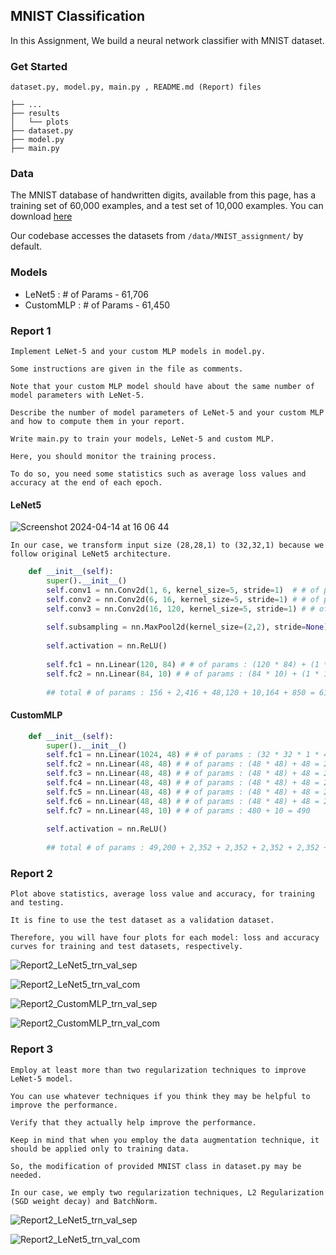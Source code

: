 ## MNIST Classification


In this Assignment, We build a neural network classifier with MNIST dataset.


### Get Started

`dataset.py, model.py, main.py , README.md (Report) files`

```
├── ...
├── results
│   └── plots
├── dataset.py
├── model.py
├── main.py
```

### Data

The MNIST database of handwritten digits, available from this page, has a training set of 60,000 examples, and a test set of 10,000 examples. You can download [here](http://yann.lecun.com/exdb/mnist/)

Our codebase accesses the datasets from `/data/MNIST_assignment/` by default.

### Models

- LeNet5 : # of Params - 61,706
- CustomMLP : # of Params - 61,450


### Report 1

```
Implement LeNet-5 and your custom MLP models in model.py.

Some instructions are given in the file as comments.

Note that your custom MLP model should have about the same number of model parameters with LeNet-5.

Describe the number of model parameters of LeNet-5 and your custom MLP and how to compute them in your report.

Write main.py to train your models, LeNet-5 and custom MLP.

Here, you should monitor the training process.

To do so, you need some statistics such as average loss values and accuracy at the end of each epoch.
```

#### LeNet5

![Screenshot 2024-04-14 at 16 06 44](https://github.com/ma-kjh/Neural-Networks-and-Deep-Learning-2024-1st/assets/132344612/f0e5d3c0-9ada-478f-9aab-34c143b88cb6)

`In our case, we transform input size (28,28,1) to (32,32,1) because we follow original LeNet5 architecture.`

```python
    def __init__(self):
        super().__init__()
        self.conv1 = nn.Conv2d(1, 6, kernel_size=5, stride=1)  # # of params : (5 * 5 * 1 * 6) + (1 * 6) = 156
        self.conv2 = nn.Conv2d(6, 16, kernel_size=5, stride=1) # # of params : (5 * 5 * 6 * 16) + (1 * 16) = 2,416
        self.conv3 = nn.Conv2d(16, 120, kernel_size=5, stride=1) # # of params : (5 * 5 * 16 * 120) + (1 * 120) = 48,120
        
        self.subsampling = nn.MaxPool2d(kernel_size=(2,2), stride=None) 
        
        self.activation = nn.ReLU()
        
        self.fc1 = nn.Linear(120, 84) # # of params : (120 * 84) + (1 * 84) = 10,164
        self.fc2 = nn.Linear(84, 10) # # of params : (84 * 10) + (1 * 10) = 850
        
        ## total # of params : 156 + 2,416 + 48,120 + 10,164 + 850 = 61,706
```

#### CustomMLP

```python
    def __init__(self):
        super().__init__()
        self.fc1 = nn.Linear(1024, 48) # # of params : (32 * 32 * 1 * 48) + 48 = 49,152 + 48 = 49,200
        self.fc2 = nn.Linear(48, 48) # # of params : (48 * 48) + 48 = 2,304 + 48 = 2,352
        self.fc3 = nn.Linear(48, 48) # # of params : (48 * 48) + 48 = 2,304 + 48 = 2,352
        self.fc4 = nn.Linear(48, 48) # # of params : (48 * 48) + 48 = 2,304 + 48 = 2,352
        self.fc5 = nn.Linear(48, 48) # # of params : (48 * 48) + 48 = 2,304 + 48 = 2,352
        self.fc6 = nn.Linear(48, 48) # # of params : (48 * 48) + 48 = 2,304 + 48 = 2,352
        self.fc7 = nn.Linear(48, 10) # # of params : 480 + 10 = 490
        
        self.activation = nn.ReLU()
        
        ## total # of params : 49,200 + 2,352 + 2,352 + 2,352 + 2,352 + 2,352 + 490 = 61,450
```


### Report 2

```
Plot above statistics, average loss value and accuracy, for training and testing.

It is fine to use the test dataset as a validation dataset.

Therefore, you will have four plots for each model: loss and accuracy curves for training and test datasets, respectively.
```
![Report2_LeNet5_trn_val_sep](https://github.com/ma-kjh/Neural-Networks-and-Deep-Learning-2024-1st/assets/132344612/ceb7ab5a-a388-4cef-ab7b-45424a88fcad)


![Report2_LeNet5_trn_val_com](https://github.com/ma-kjh/Neural-Networks-and-Deep-Learning-2024-1st/assets/132344612/9a96b543-c13a-40b6-a440-c6f157a3cfc9)


![Report2_CustomMLP_trn_val_sep](https://github.com/ma-kjh/Neural-Networks-and-Deep-Learning-2024-1st/assets/132344612/753dd158-0a20-4ff6-a90c-f8de6b513e1f)

![Report2_CustomMLP_trn_val_com](https://github.com/ma-kjh/Neural-Networks-and-Deep-Learning-2024-1st/assets/132344612/740a1c4d-f69d-4d89-a52a-c911f3c3791f)


### Report 3

```
Employ at least more than two regularization techniques to improve LeNet-5 model.

You can use whatever techniques if you think they may be helpful to improve the performance.

Verify that they actually help improve the performance.

Keep in mind that when you employ the data augmentation technique, it should be applied only to training data.

So, the modification of provided MNIST class in dataset.py may be needed.
```

`In our case, we emply two regularization techniques, L2 Regularization (SGD weight decay) and BatchNorm.`

![Report2_LeNet5_trn_val_sep](https://github.com/ma-kjh/Neural-Networks-and-Deep-Learning-2024-1st/assets/132344612/d6a1da9c-a682-41b8-a02d-230d3f17244a)

![Report2_LeNet5_trn_val_com](https://github.com/ma-kjh/Neural-Networks-and-Deep-Learning-2024-1st/assets/132344612/ad28a8b7-ed98-47cb-8211-08d46e60b7aa)


